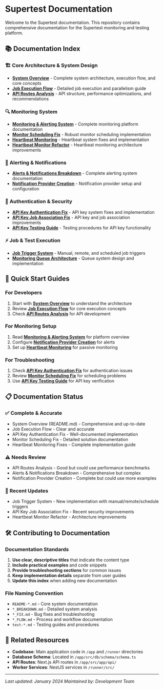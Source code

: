 # Supertest Documentation

Welcome to the Supertest documentation. This repository contains comprehensive documentation for the Supertest monitoring and testing platform.

## 📚 Documentation Index

### 🏗️ **Core Architecture & System Design**
- **[System Overview](README.md)** - Complete system architecture, execution flow, and core concepts
- **[Job Execution Flow](README-job-execution.md)** - Detailed job execution and parallelism guide
- **[API Routes Analysis](API_ROUTES_ANALYSIS.md)** - API structure, performance optimizations, and recommendations

### 🔍 **Monitoring System**
- **[Monitoring & Alerting System](MONITORING_README.md)** - Complete monitoring platform documentation
- **[Monitor Scheduling Fix](MONITOR_SCHEDULING_FIX.md)** - Robust monitor scheduling implementation
- **[Heartbeat Monitoring](HEARTBEAT_AND_MONITORING_FIXES.md)** - Heartbeat system fixes and implementation
- **[Heartbeat Monitor Refactor](HEARTBEAT_MONITOR_REFACTOR.md)** - Heartbeat monitoring architecture improvements

### 🚨 **Alerting & Notifications**
- **[Alerts & Notifications Breakdown](ALERTS_AND_NOTIFICATIONS_BREAKDOWN.md)** - Complete alerting system documentation
- **[Notification Provider Creation](NOTIFICATION_PROVIDER_CREATION_FLOW.md)** - Notification provider setup and configuration

### 🔑 **Authentication & Security**
- **[API Key Authentication Fix](API_KEY_AUTH_FIX.md)** - API key system fixes and implementation
- **[API Key Job Association Fix](API_KEY_JOB_ASSOCIATION_FIX.md)** - API key and job association improvements
- **[API Key Testing Guide](test-api-key-fix.md)** - Testing procedures for API key functionality

### ⚡ **Job & Test Execution**
- **[Job Trigger System](JOB_TRIGGER_SYSTEM_DOCUMENTATION.md)** - Manual, remote, and scheduled job triggers
- **[Monitoring Queue Architecture](MONITORING_QUEUE_ARCHITECTURE.md)** - Queue system design and implementation

## 🎯 **Quick Start Guides**

### For Developers
1. Start with **[System Overview](README.md)** to understand the architecture
2. Review **[Job Execution Flow](README-job-execution.md)** for core execution concepts
3. Check **[API Routes Analysis](API_ROUTES_ANALYSIS.md)** for API development

### For Monitoring Setup
1. Read **[Monitoring & Alerting System](MONITORING_README.md)** for platform overview
2. Configure **[Notification Provider Creation](NOTIFICATION_PROVIDER_CREATION_FLOW.md)** for alerts
3. Set up **[Heartbeat Monitoring](HEARTBEAT_AND_MONITORING_FIXES.md)** for passive monitoring

### For Troubleshooting
1. Check **[API Key Authentication Fix](API_KEY_AUTH_FIX.md)** for authentication issues
2. Review **[Monitor Scheduling Fix](MONITOR_SCHEDULING_FIX.md)** for scheduling problems
3. Use **[API Key Testing Guide](test-api-key-fix.md)** for API key verification

## 📋 **Documentation Status**

### ✅ **Complete & Accurate**
- System Overview (README.md) - Comprehensive and up-to-date
- Job Execution Flow - Clear and accurate
- API Key Authentication Fix - Well-documented implementation
- Monitor Scheduling Fix - Detailed solution documentation
- Heartbeat Monitoring Fixes - Complete implementation guide

### ⚠️ **Needs Review**
- API Routes Analysis - Good but could use performance benchmarks
- Alerts & Notifications Breakdown - Comprehensive but complex
- Notification Provider Creation - Complete but could use more examples

### 🔄 **Recent Updates**
- Job Trigger System - New implementation with manual/remote/schedule triggers
- API Key Job Association Fix - Recent security improvements
- Heartbeat Monitor Refactor - Architecture improvements

## 🛠️ **Contributing to Documentation**

### Documentation Standards
1. **Use clear, descriptive titles** that indicate the content type
2. **Include practical examples** and code snippets
3. **Provide troubleshooting sections** for common issues
4. **Keep implementation details** separate from user guides
5. **Update this index** when adding new documentation

### File Naming Convention
- `README-*.md` - Core system documentation
- `*_BREAKDOWN.md` - Detailed system analysis
- `*_FIX.md` - Bug fixes and troubleshooting
- `*_FLOW.md` - Process and workflow documentation
- `test-*.md` - Testing guides and procedures

## 🔗 **Related Resources**

- **Codebase**: Main application code in `/app` and `/runner` directories
- **Database Schema**: Located in `/app/src/db/schema/schema.ts`
- **API Routes**: Next.js API routes in `/app/src/app/api/`
- **Worker Services**: NestJS services in `/runner/src/`

---

*Last updated: January 2024*
*Maintained by: Development Team*
